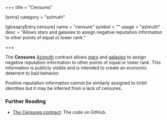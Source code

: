 +++
title = "Censures"

[extra]
category = "azimuth"

[glossaryEntry.censure]
name = "censure"
symbol = ""
usage = "azimuth"
desc = "Allows stars and galaxies to assign negative reputation information to other points of equal or lower rank."

+++

The **Censures** [Azimuth](/reference/glossary/azimuth) contract allows [stars](/reference/glossary/star) and [galaxies](/reference/glossary/galaxy) to assign negative reputation information to other points of equal or lower rank. This information is publicly visible and is intended to create an economic deterrent to bad behavior.

Positive reputation information cannot be similarly assigned to Urbit identities but it may be inferred from a lack of censures.

### Further Reading

- [The Censures contract](https://github.com/urbit/azimuth/blob/master/contracts/Censures.sol): The code on GitHub.
